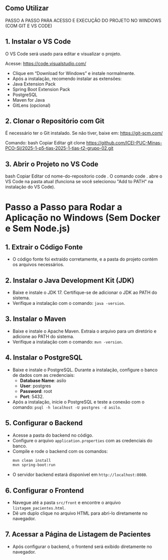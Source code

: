 ## Como Utilizar
PASSO A PASSO PARA ACESSO E EXECUÇÃO DO PROJETO NO WINDOWS (COM GIT E VS CODE)

## 1. Instalar o VS Code
O VS Code será usado para editar e visualizar o projeto.

Acesse: https://code.visualstudio.com/

* Clique em “Download for Windows” e instale normalmente.
* Após a instalação, recomendo instalar as extensões:
* Java Extension Pack
* Spring Boot Extension Pack
* PostgreSQL
* Maven for Java
* GitLens (opcional)

 ## 2. Clonar o Repositório com Git
É necessário ter o Git instalado. Se não tiver, baixe em: https://git-scm.com/

Comando:
bash
Copiar
Editar
git clone https://github.com/ICEI-PUC-Minas-PCO-SI/2025-1-p5-tias-2025-1-tias-t2-grupo-02.git

## 3. Abrir o Projeto no VS Code
bash
Copiar
Editar
cd nome-do-repositorio
code .
O comando code . abre o VS Code na pasta atual (funciona se você selecionou "Add to PATH" na instalação do VS Code).

# Passo a Passo para Rodar a Aplicação no Windows (Sem Docker e Sem Node.js)

## 1. Extrair o Código Fonte
- O código fonte foi extraído corretamente, e a pasta do projeto contém os arquivos necessários.

## 2. Instalar o Java Development Kit (JDK)
- Baixe e instale o JDK 17. Certifique-se de adicionar o JDK ao PATH do sistema.
- Verifique a instalação com o comando: `java -version`.

## 3. Instalar o Maven
- Baixe e instale o Apache Maven. Extraia o arquivo para um diretório e adicione ao PATH do sistema.
- Verifique a instalação com o comando: `mvn -version`.

## 4. Instalar o PostgreSQL
- Baixe e instale o PostgreSQL. Durante a instalação, configure o banco de dados com as credenciais:
  - **Database Name**: asilo
  - **User**: postgres
  - **Password**: root
  - **Port**: 5432.
- Após a instalação, inicie o PostgreSQL e teste a conexão com o comando: `psql -h localhost -U postgres -d asilo`.

## 5. Configurar o Backend
- Acesse a pasta do backend no código.
- Configure o arquivo `application.properties` com as credenciais do banco.
- Compile e rode o backend com os comandos:
  ```bash
  mvn clean install
  mvn spring-boot:run
  ```
- O servidor backend estará disponível em `http://localhost:8080`.

## 6. Configurar o Frontend
- Navegue até a pasta `src/front` e encontre o arquivo `listagem_pacientes.html`.
- Dê um duplo clique no arquivo HTML para abri-lo diretamente no navegador.

## 7. Acessar a Página de Listagem de Pacientes
- Após configurar o backend, o frontend será exibido diretamente no navegador.

